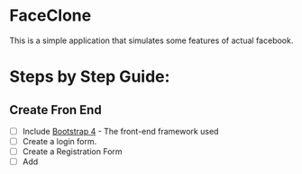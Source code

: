 # FaceClone

This is a simple application that simulates some features of actual facebook.


# Steps by Step Guide:

## Create Fron End
- [ ] Include [Bootstrap 4](http://www.getbootstrap.com) - The front-end framework used
- [ ] Create a login form.
- [ ] Create a Registration Form
- [ ] Add